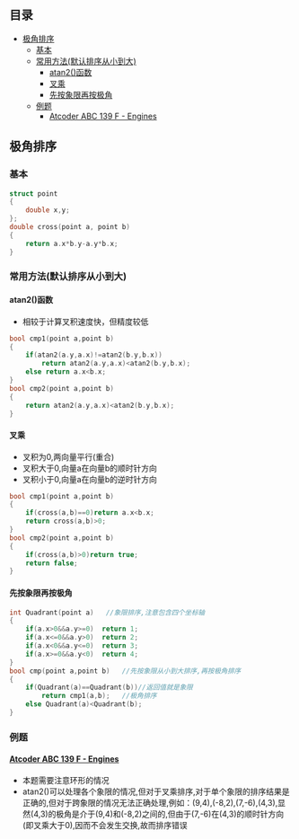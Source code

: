 ## 目录 <!-- omit in toc -->
- [极角排序](#极角排序)
  - [基本](#基本)
  - [常用方法(默认排序从小到大)](#常用方法默认排序从小到大)
    - [atan2()函数](#atan2函数)
    - [叉乘](#叉乘)
    - [先按象限再按极角](#先按象限再按极角)
  - [例题](#例题)
    - [Atcoder ABC 139 F - Engines](#atcoder-abc-139-f---engines)

## 极角排序
### 基本
```cpp
struct point
{
    double x,y;
};
double cross(point a, point b)
{
    return a.x*b.y-a.y*b.x;
}
```
### 常用方法(默认排序从小到大)
#### atan2()函数
  * 相较于计算叉积速度快，但精度较低
```cpp
bool cmp1(point a,point b)
{
    if(atan2(a.y,a.x)!=atan2(b.y,b.x))
        return atan2(a.y,a.x)<atan2(b.y,b.x);
    else return a.x<b.x;
}
bool cmp2(point a,point b)
{
    return atan2(a.y,a.x)<atan2(b.y,b.x);
}
```
#### 叉乘
  * 叉积为0,两向量平行(重合)
  * 叉积大于0,向量a在向量b的顺时针方向
  * 叉积小于0,向量a在向量b的逆时针方向
```cpp
bool cmp1(point a,point b)
{
    if(cross(a,b)==0)return a.x<b.x;
    return cross(a,b)>0;
}
bool cmp2(point a,point b)
{
    if(cross(a,b)>0)return true;
    return false;
}
```
#### 先按象限再按极角
```cpp
int Quadrant(point a)   //象限排序,注意包含四个坐标轴
{
    if(a.x>0&&a.y>=0)  return 1;
    if(a.x<=0&&a.y>0)  return 2;
    if(a.x<0&&a.y<=0)  return 3;
    if(a.x>=0&&a.y<0)  return 4;
}
bool cmp(point a,point b)   //先按象限从小到大排序,再按极角排序
{
    if(Quadrant(a)==Quadrant(b))//返回值就是象限
        return cmp1(a,b);   //极角排序
    else Quadrant(a)<Quadrant(b);
}
```
### 例题
#### [Atcoder ABC 139 F - Engines](https://atcoder.jp/contests/abc139/tasks/abc139_f)
* 本题需要注意环形的情况
* atan2()可以处理各个象限的情况,但对于叉乘排序,对于单个象限的排序结果是正确的,但对于跨象限的情况无法正确处理,例如：(9,4),(-8,2),(7,-6),(4,3),显然(4,3)的极角是介于(9,4)和(-8,2)之间的,但由于(7,-6)在(4,3)的顺时针方向(即叉乘大于0),因而不会发生交换,故而排序错误